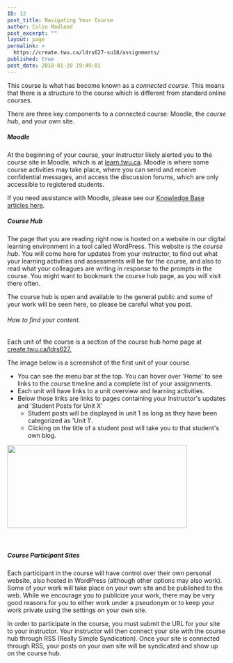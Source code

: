 ```yaml
---
ID: 12
post_title: Navigating Your Course
author: Colin Madland
post_excerpt: ""
layout: page
permalink: >
  https://create.twu.ca/ldrs627-su18/assignments/
published: true
post_date: 2018-01-20 19:49:01
---
```

This course is what has become known as a <em>connected course</em>. This means that there is a structure to the course which is different from standard online courses.

There are three key components to a connected course: Moodle, the <em>course hub</em>, and your own site.

<h5>Moodle</h5>

At the beginning of your course, your instructor likely alerted you to the course site in Moodle, which is at <a href="https://learn.twu.ca">learn.twu.ca</a>. Moodle is where some course activities may take place, where you can send and receive confidential messages, and access the discussion forums, which are only accessible to registered students.

If you need assistance with Moodle, please see our <a href="https://trinitywestern.teamdynamix.com/TDClient/KB/Default?CategoryID=4592">Knowledge Base articles here</a>.

<h5>Course Hub</h5>

The page that you are reading right now is hosted on a website in our digital learning environment in a tool called WordPress. This website is the <em>course hub</em>. You will come here for updates from your instructor, to find out what your learning activities and assessments will be for the course, and also to read what your colleagues are writing in response to the prompts in the course. You might want to bookmark the course hub page, as you will visit there often.

The course hub is open and available to the general public and some of your work will be seen here, so please be careful what you post.

<h6>How to find your content.</h6>

Each unit of the course is a section of the course hub home page at <a href="https://create.twu.ca/ldrs627">create.twu.ca/ldrs627.</a>

The image below is a screenshot of the first unit of your course.

<ul>
    <li>You can see the menu bar at the top. You can hover over 'Home' to see links to the course timeline and a complete list of your assignments.</li>
    <li>Each unit will have links to a unit overview and learning activities.</li>
    <li>Below those links are links to pages containing your Instructor's updates and 'Student Posts for Unit X'
<ul>
    <li>Student posts will be displayed in unit 1 as long as they have been categorized as 'Unit 1'.</li>
    <li>Clicking on the title of a student post will take you to that student's own blog.</li>
</ul>
</li>
</ul>

<img class="alignleft  wp-image-1536" src="http://create.twu.ca/ldrs627-su18/files/2018/10/627-home-e1540502074138-300x138.png" alt="" width="413" height="190" />

&nbsp;

<h5></h5>

<h5></h5>

<h5></h5>

<h5></h5>

<h5>Course Participant Sites</h5>

Each participant in the course will have control over their own personal website, also hosted in WordPress (although other options may also work). Some of your work will take place on your own site and be published to the web. While we encourage you to publicize your work, there may be very good reasons for you to either work under a pseudonym or to keep your work private using the settings on your own site.

In order to participate in the course, you must submit the URL for your site to your instructor. Your instructor will then connect your site with the course hub through RSS (Really Simple Syndication). Once your site is connected through RSS, your posts on your own site will be syndicated and show up on the course hub.